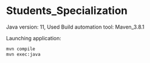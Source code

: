 # Students_Specialization
Java version: 11, 
Used Build automation tool: Maven_3.8.1

Launching application:
```bash
mvn compile
mvn exec:java
```
